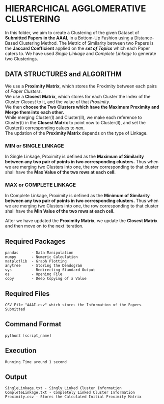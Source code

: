 # HIERARCHICAL AGGLOMERATIVE CLUSTERING 

In this folder, we aim to create a Clustering of the given Dataset of **Submitted Papers in the AAAI**, in a Bottom-Up Fashion using a Distance-Based Clustering Method. The Metric of Similarity between two Papers is the **Jaccard Coefficient** applied on the ***set of Topics*** which each Paper caters to. 
We have used *Single Linkage* and *Complete Linkage* to generate two Clusterings. 


## DATA STRUCTURES and ALGORITHM 

We use a **Proximity Matrix**, which stores the Proximity 
between each pairs of *Paper Clusters*.  
We use a **Closest Matrix**, which stores for each Cluster the Index of the Cluster *Closest* to it, and the value of that *Proximity*.  
We then **choose the Two Clusters which have the Maximum Proximity and Merge them into each other.**  
While merging Cluster(I) and Cluster(II), we make each reference to Cluster(I) in the **Closest Matrix** to point now to Cluster(II), and set the Cluster(I) corresponding calues to *nan*.  
The updation of the **Proximity Matrix** depends on the type of Linkage.  

### MIN or SINGLE LINKAGE  
In Single Linkage, Proximity is defined as the **Maximum of Similarity between any two pair of points in two corresponding clusters.** Thus when we are merging two Clusters into one, the row corresponding to that cluster shall have the **Max Value of the two rows at each cell**.

### MAX or COMPLETE LINKAGE  
In Complete Linkage, Proximity is defined as the **Minimum of Similarity between any two pair of points in two corresponding clusters.** Thus when we are merging two Clusters into one, the row corresponding to that cluster shall have the **Min Value of the two rows at each cell**.

After we have updated the **Proximity Matrix**, we update the **Closest Matrix** and then move on to the next iteration.

## Required Packages
	pandas 	    - Data Manipulation
	numpy 	    - Numeric Calculation
	matplotlib  - Graph Plotting
	anytree     - Storing the Dendogram
	sys 	    - Redirecting Standard Output
	os 		    - Opening File 
	copy 	    - Deep Copying of a Value

## Required Files
	CSV File "AAAI.csv" which stores the Information of the Papers Submitted

## Command Format
	python3 [script_name] 

## Execution
	Running Time around 1 second

## Output
	SingleLinkage.txt - Singly Linked Cluster Information 
	CompleteLinkage.txt - Completely Linked Cluster Information 
	Proximity.csv - Stores the Calculated Initial Proximity Matrix
